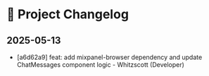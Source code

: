 # 📜 Project Changelog


## 2025-05-13

- [a6d62a9] feat: add mixpanel-browser dependency and update ChatMessages component logic - Whitzscott (Developer)
